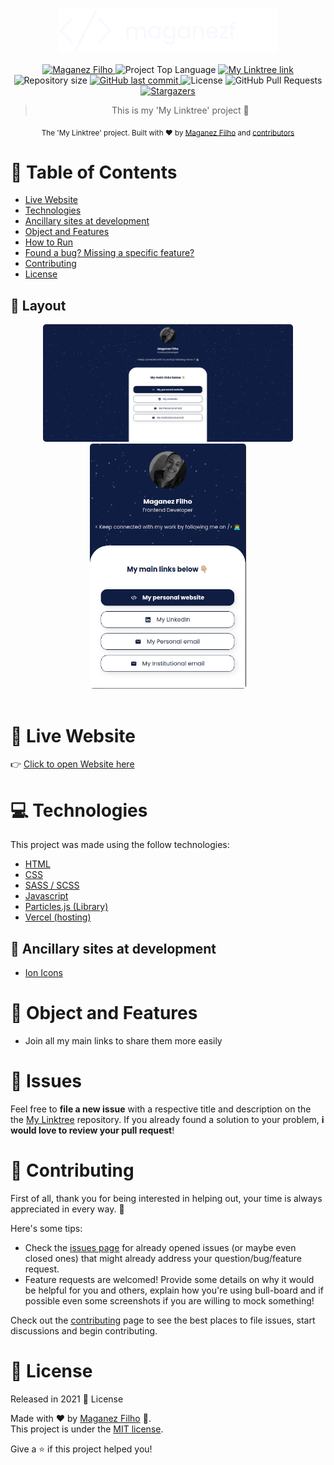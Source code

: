 <div align='center'>

# <img align='center' src="./assets/logo.svg" alt="My Linktree - maganezf" width="350"/>

</div>

<p align="center">
   <a href="https://www.linkedin.com/in/maganez-filho-b5813b188/">
      <img alt="Maganez Filho" src="https://img.shields.io/badge/-Maganez_Filho-0A66C2?style=flat&logo=Linkedin&logoColor=white" />
   </a>

  <img alt='Project Top Language' src='https://img.shields.io/github/languages/top/maganezf/my-linktree'/>

  <a href='https://my-linktree-maganezf.vercel.app/' >
    <img alt='My Linktree link' src="https://img.shields.io/badge/My Linktree-101D42"/>
  </a>

  <img alt="Repository size" src="https://img.shields.io/github/repo-size/maganezf/my-linktree?color=5863d2">

  <a href="https://github.com/maganezf/my-linktree/commits/main">
    <img alt="GitHub last commit" src="https://img.shields.io/github/last-commit/maganezf/my-linktree?color=5863d2">
  </a>
  <img alt="License" src="https://img.shields.io/badge/license-MIT-5965e0">
  <img alt="GitHub Pull Requests" src="https://img.shields.io/github/issues-pr/maganezf/my-linktree?color=5863d2" />
  <a href="https://github.com/maganezf/my-linktree/stargazers">
    <img alt="Stargazers" src="https://img.shields.io/github/stars/maganezf/my-linktree?color=5863d2&logo=github">
  </a>
</p>

<div align="center">

> This is my 'My Linktree' project 🤗

<sub>The 'My Linktree' project. Built with ❤︎ by
<a href="https://github.com/maganezf">Maganez Filho</a> and
<a href="https://github.com/maganezf/my-linktree/graphs/contributors">
contributors
</a>
</sub>

</div>

# :pushpin: Table of Contents

- [Live Website](#eyes-live-website)
- [Technologies](#computer-technologies)
- [Ancillary sites at development](#information_desk_person-Ancillary-sites-at-development)
- [Object and Features](#dart-object-and-features)
- [How to Run](#construction_worker-how-to-run)
- [Found a bug? Missing a specific feature?](#bug-issues)
- [Contributing](#tada-contributing)
- [License](#closed_book-license)

<h2 align="left"> 🤩 Layout</h2>
<p align="center">
  <div align="center">
    <img src="./assets/screenshot-desktop.png" width="400px" style="border-radius: 5px;"/>
  </div>
  
  <div align="center">
    <img src="./assets/screenshot-mobile.png" width="250px" style="border-radius: 5px;"/>
  </div>
  <br/>
</p>

# :eyes: Live Website

👉 [Click to open Website here](https://my-linktree-maganezf.vercel.app/)

# :computer: Technologies

This project was made using the follow technologies:

- [HTML](https://developer.mozilla.org/en-US/docs/Web/HTML)
- [CSS](https://developer.mozilla.org/en-US/docs/Web/CSS)
- [SASS / SCSS](https://sass-lang.com/)
- [Javascript](https://www.javascript.com/)
- [Particles.js (Library)](https://github.com/VincentGarreau/particles.js/)
- [Vercel (hosting)](https://vercel.com/)

## :information_desk_person: Ancillary sites at development

- [Ion Icons](https://ionicons.com/)

# :dart: Object and Features

- Join all my main links to share them more easily

# :bug: Issues

Feel free to **file a new issue** with a respective title and description on the the [My Linktree](https://github.com/maganezf/my-linktree/issues) repository. If you already found a solution to your problem, **i would love to review your pull request**!

# :tada: Contributing

First of all, thank you for being interested in helping out, your time is always appreciated in every way. 💯

Here's some tips:

- Check the [issues page](https://github.com/maganezf/my-linktree/issues) for already opened issues (or maybe even closed ones) that might already address your question/bug/feature request.
- Feature requests are welcomed! Provide some details on why it would be helpful for you and others, explain how you're using bull-board and if possible even some screenshots if you are willing to mock something!

Check out the [contributing](./CONTRIBUTING) page to see the best places to file issues, start discussions and begin contributing.

# :closed_book: License

Released in 2021 📕 License

Made with ❤︎ by [Maganez Filho](https://github.com/maganezf) 🚀. <br/>
This project is under the [MIT license](./LICENSE).

Give a ⭐️ if this project helped you!
